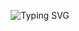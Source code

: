 <p align="center">
  <img src="https://readme-typing-svg.herokuapp.com?font=Fira+Code&size=25&pause=1000&color=F7F7F7&center=true&vCenter=true&width=450&height=50&lines=Welcome+to+my+profile!;I+am+Mina+Wahba.;Data+Analyst+|+SQL+|+Python+|+Tableau+🚀" alt="Typing SVG" />
</p>


